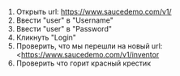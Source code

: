 1. Открыть url: <https://www.saucedemo.com/v1/>
2. Ввести "user" в "Username"
3. Ввести "user" в "Password"
4. Кликнуть "Login"
5. Проверить, что мы перешли на новый url: <https://www.saucedemo.com/v1/inventor
6. Проверить что горит красный крестик